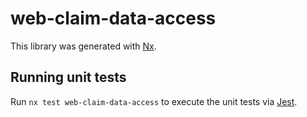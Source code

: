 # web-claim-data-access

This library was generated with [Nx](https://nx.dev).

## Running unit tests

Run `nx test web-claim-data-access` to execute the unit tests via [Jest](https://jestjs.io).
